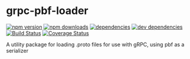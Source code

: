 # grpc-pbf-loader

[![npm version](https://badge.fury.io/js/grpc-pbf-loader.svg)](https://www.npmjs.com/package/grpc-pbf-loader)
[![npm downloads](https://img.shields.io/npm/dt/grpc-pbf-loader.svg)](https://www.npmjs.com/package/grpc-pbf-loader)
[![dependencies](https://img.shields.io/david/litichevskiydv/grpc-pbf-loader.svg)](https://www.npmjs.com/package/grpc-pbf-loader)
[![dev dependencies](https://img.shields.io/david/dev/litichevskiydv/grpc-pbf-loader.svg)](https://www.npmjs.com/package/grpc-pbf-loader)
[![Build Status](https://travis-ci.org/litichevskiydv/grpc-pbf-loader.svg?branch=master)](https://travis-ci.org/litichevskiydv/grpc-pbf-loader)
[![Coverage Status](https://coveralls.io/repos/github/litichevskiydv/grpc-pbf-loader/badge.svg?branch=master)](https://coveralls.io/github/litichevskiydv/grpc-pbf-loader?branch=master)

A utility package for loading .proto files for use with gRPC, using pbf as a serializer
